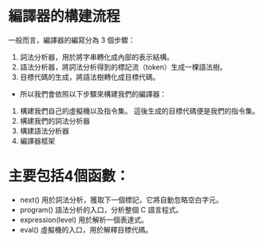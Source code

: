 # 編譯器的構建流程
一般而言，編譯器的編寫分為 3 個步驟：

1. 詞法分析器，用於將字串轉化成內部的表示結構。
2. 語法分析器，將詞法分析得到的標記流（token）生成一棵語法樹。
3. 目標代碼的生成，將語法樹轉化成目標代碼。

* 所以我們會依照以下步驟來構建我們的編譯器：

1. 構建我們自己的虛擬機以及指令集。 這後生成的目標代碼便是我們的指令集。
2. 構建我們的詞法分析器
3. 構建語法分析器
4. 編譯器框架

# 主要包括4個函數：

* next() 用於詞法分析，獲取下一個標記，它將自動忽略空白字元。
* program() 語法分析的入口，分析整個 C 語言程式。
* expression(level) 用於解析一個表達式。
* eval() 虛擬機的入口，用於解釋目標代碼。
